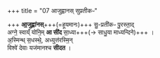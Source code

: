 +++
title = "07 आजुह्वानस् सुप्रतीकᳶ"

+++
**आ॒जुह्वा॑नस्**+++(=हूयमानः)+++ सु॒-प्रती॑कᳶ पु॒रस्ता॒द्  
अग्ने॒ स्वाय्ँ योनि॒म् **आ सी॑द** सा॒ध्या+++(→ साधु॒या माध्यन्दिने)+++ ।  
अ॒स्मिन्थ् स॒धस्थे॒, अध्युत्त॑रस्मि॒न्   
विश्वे॑ देवाः यज॑मानश्च **सीदत** ।
